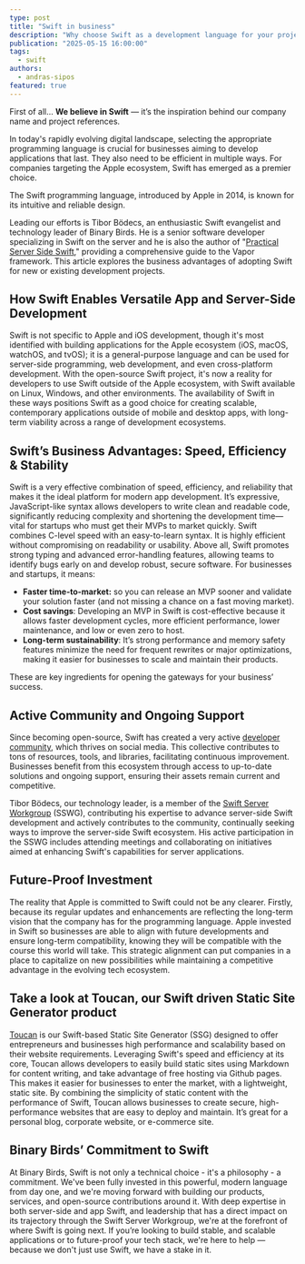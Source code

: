```yaml
---
type: post
title: "Swift in business"
description: "Why choose Swift as a development language for your project or business?"
publication: "2025-05-15 16:00:00"
tags:
  - swift
authors:
  - andras-sipos
featured: true
---
```


First of all… **We believe in Swift** — it’s the inspiration behind our company name and project references.

In today's rapidly evolving digital landscape, selecting the appropriate programming language is crucial for businesses aiming to develop applications that last. They also need to be efficient in multiple ways. For companies targeting the Apple ecosystem, Swift has emerged as a premier choice. 

The Swift programming language, introduced by Apple in 2014, is known for its intuitive and reliable design.

Leading our efforts is Tibor Bödecs, an enthusiastic Swift evangelist and technology leader of Binary Birds. He is a senior software developer specializing in Swift on the server and he is also the author of "[Practical Server Side Swift](https://theswiftdev.gumroad.com/l/practical-server-side-swift)," providing a comprehensive guide to the Vapor framework. This article explores the business advantages of adopting Swift for new or existing development projects.

## How Swift Enables Versatile App and Server-Side Development

Swift is not specific to Apple and iOS development, though it's most identified with building applications for the Apple ecosystem (iOS, macOS, watchOS, and tvOS); it is a general-purpose language and can be used for server-side programming, web development, and even cross-platform development. With the open-source Swift project, it's now a reality for developers to use Swift outside of the Apple ecosystem, with Swift available on Linux, Windows, and other environments. The availability of Swift in these ways positions Swift as a good choice for creating scalable, contemporary applications outside of mobile and desktop apps, with long-term viability across a range of development ecosystems.

## Swift’s Business Advantages: Speed, Efficiency & Stability

Swift is a very effective combination of speed, efficiency, and reliability that makes it the ideal platform for modern app development. It’s expressive, JavaScript-like syntax allows developers to write clean and readable code, significantly reducing complexity and shortening the development time—vital for startups who must get their MVPs to market quickly. Swift combines C-level speed with an easy-to-learn syntax. It is highly efficient without compromising on readability or usability. Above all, Swift promotes strong typing and advanced error-handling features, allowing teams to identify bugs early on and develop robust, secure software. For businesses and startups, it means:

- **Faster time-to-market:** so you can release an MVP sooner and validate your solution faster (and not missing a chance on a fast moving market).
- **Cost savings**: Developing an MVP in Swift is cost-effective because it allows faster development cycles, more efficient performance, lower maintenance, and low or even zero to host.
- **Long-term sustainability**: It’s strong performance and memory safety features minimize the need for frequent rewrites or major optimizations, making it easier for businesses to scale and maintain their products.

These are key ingredients for opening the gateways for your business’ success.

## Active Community and Ongoing Support

Since becoming open-source, Swift has created a very active [developer community](https://forums.swift.org/), which thrives on social media. This collective contributes to tons of resources, tools, and libraries, facilitating continuous improvement. Businesses benefit from this ecosystem through access to up-to-date solutions and ongoing support, ensuring their assets remain current and competitive. 

Tibor Bödecs, our technology leader, is a member of the [Swift Server Workgroup](https://www.swift.org/sswg/) (SSWG), contributing his expertise to advance server-side Swift development and actively contributes to the community, continually seeking ways to improve the server-side Swift ecosystem. His active participation in the SSWG includes attending meetings and collaborating on initiatives aimed at enhancing Swift's capabilities for server applications.

## Future-Proof Investment

The reality that Apple is committed to Swift could not be any clearer. Firstly, because its regular updates and enhancements are reflecting the long-term vision that the company has for the programming language. Apple invested in Swift so businesses are able to align with future developments and ensure long-term compatibility, knowing they will be compatible with the course this world will take. This strategic alignment can put companies in a place to capitalize on new possibilities while maintaining a competitive advantage in the evolving tech ecosystem.

## Take a look at Toucan, our Swift driven Static Site Generator product

[Toucan](https://toucansites.com/) is our Swift-based Static Site Generator (SSG) designed to offer entrepreneurs and businesses high performance and scalability based on their website requirements. Leveraging Swift's speed and efficiency at its core, Toucan allows developers to easily build static sites using Markdown for content writing, and take advantage of free hosting via Github pages. This makes it easier for businesses to enter the market, with a lightweight, static site. By combining the simplicity of static content with the performance of Swift, Toucan allows businesses to create secure, high-performance websites that are easy to deploy and maintain. It’s great for a personal blog, corporate website, or e-commerce site.

## Binary Birds’ Commitment to Swift

At Binary Birds, Swift is not only a technical choice - it's a philosophy - a commitment. We've been fully invested in this powerful, modern language from day one, and we're moving forward with building our products, services, and open-source contributions around it. With deep expertise in both server-side and app Swift, and leadership that has a direct impact on its trajectory through the Swift Server Workgroup, we're at the forefront of where Swift is going next. If you’re looking to build stable, and scalable applications or to future-proof your tech stack, we're here to help — because we don't just use Swift, we have a stake in it.